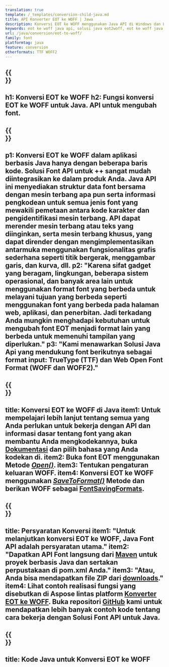 ```yaml
---
translation: true
template: /_templates/conversion-child-java.md
title: API Konverter EOT ke WOFF | Jawa
description: Konversi EOT ke WOFF menggunakan Java API di Windows dan Linux. Integrasikan fungsi konversi font EOT ke WOFF asli ini ke dalam solusi Anda sendiri.
keywords: eot ke woff java api, solusi java eot2woff, eot ke woff java
url: /java/conversion/eot-to-woff/
family: font
platformtag: java
feature: conversion
otherformats: TTF WOFF2
---
```



{{<section banner>}}
---
h1: Konversi EOT ke WOFF
h2: Fungsi konversi EOT ke WOFF untuk Java. API untuk mengubah font.
---

{{<section overview>}}
---
p1: Konversi EOT ke WOFF dalam aplikasi berbasis Java hanya dengan beberapa baris kode. Solusi Font API untuk ++ sangat mudah diintegrasikan ke dalam produk Anda. Java API ini menyediakan struktur data font bersama dengan mesin terbang apa pun serta informasi pengkodean untuk semua jenis font yang mewakili pemetaan antara kode karakter dan pengidentifikasi mesin terbang. API dapat merender mesin terbang atau teks yang diinginkan, serta mesin terbang khusus, yang dapat dirender dengan mengimplementasikan antarmuka menggunakan fungsionalitas grafis sederhana seperti titik bergerak, menggambar garis, dan kurva, dll.
p2: "Karena sifat gadget yang beragam, lingkungan, beberapa sistem operasional, dan banyak area lain untuk menggunakan format font yang berbeda untuk melayani tujuan yang berbeda seperti menggunakan font yang berbeda pada halaman web, aplikasi, dan penerbitan. Jadi terkadang Anda mungkin menghadapi kebutuhan untuk mengubah font EOT menjadi format lain yang berbeda untuk memenuhi tampilan yang diperlukan."
p3: "Kami menawarkan Solusi Java Api yang mendukung font berikutnya sebagai format input: TrueType (TTF) dan Web Open Font Format (WOFF dan WOFF2)."
---

{{<section feature1>}}
---
title: Konversi EOT ke WOFF di Java
item1: Untuk mempelajari lebih lanjut tentang semua yang Anda perlukan untuk bekerja dengan API dan informasi dasar tentang font yang akan membantu Anda mengkodekannya, buka [Dokumentasi](https://docs.aspose.com/font/) dan pilih bahasa yang Anda kodekan di.
item2: Buka font EOT menggunakan Metode [*Open()*](https://reference.aspose.com/font/java/com.aspose.font/Font#open-com.aspose.font.FontDefinition-).
item3: Tentukan pengaturan keluaran WOFF.
item4: Konversi EOT ke WOFF menggunakan [*SaveToFormat()*](https://reference.aspose.com/font/java/com.aspose.font/font/) Metode dan berikan WOFF sebagai [FontSavingFormats](https://reference.aspose.com/font/java/com.aspose.font/fontsavingformats/).
---

{{<section feature2>}}
---
title: Persyaratan Konversi
item1: "Untuk melanjutkan konversi EOT ke WOFF, Java Font API adalah persyaratan utama."
item2: "Dapatkan API Font langsung dari [Maven](https://repository.aspose.com/webapp/#/artifacts/browse/tree/General/repo/com/aspose/aspose-font) untuk proyek berbasis Java dan sertakan perpustakaan di pom.xml Anda."
item3: "Atau, Anda bisa mendapatkan file ZIP dari [downloads](https://releases.aspose.com/font/java/)."
item4: Lihat contoh realisasi fungsi yang disebutkan di Aspose lintas platform [Konverter EOT ke WOFF](https://products.aspose.app/font/conversion/eot-to-woff). Buka repositori [GitHub](https://github.com/aspose-font/Aspose.Font-Documentation/tree/master/java-examples) kami untuk mendapatkan lebih banyak contoh kode tentang cara bekerja dengan Solusi Font API untuk Java.
---

{{<section codeexample>}}
---
title: Kode Java untuk Konversi EOT ke WOFF
---
